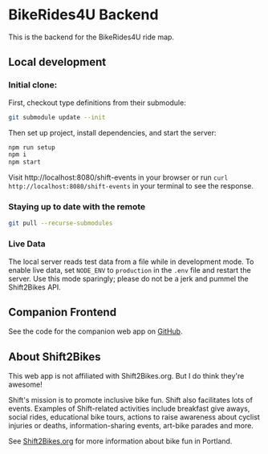 # BikeRides4U Backend

This is the backend for the BikeRides4U ride map.

## Local development

### Initial clone:

First, checkout type definitions from their submodule:

```bash
git submodule update --init
```

Then set up project, install dependencies, and start the server:

```bash
npm run setup
npm i
npm start
```

Visit http://localhost:8080/shift-events in your browser or run `curl http://localhost:8080/shift-events` in your terminal to see the response.

### Staying up to date with the remote

```bash
git pull --recurse-submodules
```

### Live Data

The local server reads test data from a file while in development mode. To enable live data, set `NODE_ENV` to `production` in the `.env` file and restart the server. Use this mode sparingly; please do not be a jerk and pummel the Shift2Bikes API.

## Companion Frontend

See the code for the companion web app on [GitHub](https://github.com/theholla/shift2bikes-ride-map).

## About Shift2Bikes

This web app is not affiliated with Shift2Bikes.org. But I do think they're awesome!

Shift's mission is to promote inclusive bike fun. Shift also facilitates lots of events. Examples of Shift-related activities include breakfast give aways, social rides, educational bike tours, actions to raise awareness about cyclist injuries or deaths, information-sharing events, art-bike parades and more.

See [Shift2Bikes.org](https://www.shift2bikes.org/) for more information about bike fun in Portland.
